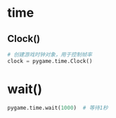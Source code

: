# time

## Clock()
```python
# 创建游戏时钟对象，用于控制帧率
clock = pygame.time.Clock()
```

# wait()
```python
pygame.time.wait(1000)  # 等待1秒
```

